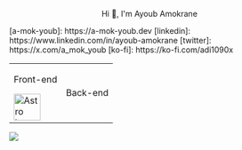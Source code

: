 <p align="center">Hi 👋, I'm Ayoub Amokrane</p>
<!-- List Of Websites-->
[a-mok-youb]: https://a-mok-youb.dev
[linkedin]:  https://www.linkedin.com/in/ayoub-amokrane
[twitter]: https://x.com/a_mok_youb
[ko-fi]: https://ko-fi.com/adi1090x



<table align="center">
  <tr>
    <td>
 <p>Front-end</p>
      <div>
    <img src="https://astro.build/assets/press/astro-icon-light-gradient.svg" alt="Astro Image" width="48">
  </div>
    </td>
<td>
<p>Back-end<p>
</td>
    
  </tr>
</table>
<picture>
  <source
    srcset="https://github-readme-stats.vercel.app/api?username=a-mok-youb&show_icons=true&theme=dark"
    media="(prefers-color-scheme: dark)"
  />
  <source
    srcset="https://github-readme-stats.vercel.app/api?username=a-mok-youb&show_icons=true"
    media="(prefers-color-scheme: light), (prefers-color-scheme: no-preference)"
  />
  <img src="https://github-readme-stats.vercel.app/api?username=a-mok-youb&show_icons=true" />
</picture>
